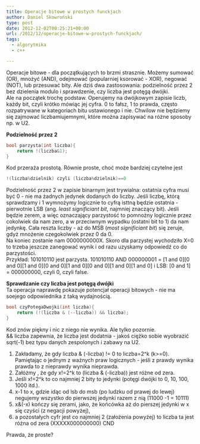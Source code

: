 ```yaml
---
title: Operacje bitowe w prostych funckjach
author: Daniel Skowroński
type: post
date: 2012-12-02T00:25:21+00:00
url: /2012/12/operacje-bitowe-w-prostych-funckjach/
tags:
  - algorytmika
  - c++

---
```

Operacje bitowe - dla początkujących to brzmi strasznie. Możemy sumować (OR), mnożyć (AND), odejmować (popularniej ksorować - XOR), negować (NOT), lub przesuwać bity. Ale dziś dwa zastosowania: podzielność przez 2 bez dzielenia modulo i sprawdzenie, czy liczba jest potęgą dwójki.  
Ale na początek trochę podstaw. Operujemy na dwójkowym zapisie liczb, każdy bit, czyli krótko mówiąc jej cyfra. 0 to fałsz, 1 to prawda, często rozpatrywane w kategoriach bitu ustawionego i nie. Chwilow nie będziemy się zajmować liczbamiujemnymi, które można zapisywać na różne sposoby np. w U2.

**Podzielność przez 2**

```c++
bool parzysta(int liczba){
	return !(liczba&1);
}
```

Kod przeraża prostotą. Równie proste, choć może bardziej czytelne jest

```c++
!(liczba%dzielnik) czyli (liczba%dzielnik)==0
```

Podzielność przez 2 w zapisie binarnym jest trywialna: ostatnia cyfra musi być 0 - nie ma żadnych jedynek dodanych do liczby. Jeśli liczbę, którą sprawdzamy i 1 wymnożymy logicznie to cyfrą isttną będzie ostatnia - pierwotnie LSB (ang. _least significiant bit_, najmniej znaczący bit). Jeśli będzie zerem, a więc oznaczający parzystość to pomnożny logicznie przez cokolwiek da nam zero, a w przeciwnym wypadku (ostatni bit to 1) da nam jedynkę. Cała reszta liczby - aż do MSB (_most significiant bit_) się zeruje, gdyż mnożenie czegokolwiek przez 0 da 0.  
Na koniec zostanie nam 0000000000X. Skoro dla parzystej wychodziło X=0 to trzeba jeszcze zanegować wynik i od razu uzyskamy odpowiedź co do parzystości.  
Przykład: 101010110 jest parzysta. 101010110 AND 000000001 = \[1 and 0\]\[0 and 0\]\[1 and 0\]\[0 and 0\]\[1 and 0\]\[0 and 0\]\[1 and 0\]\[1 and 0\] i LSB: [0 and 1] = 000000000, czyli 0, czyli false.

**Sprawdzanie czy liczba jest potęgą dwójki**  
Ta operacja naprawdę pokazuje potencjał operacji bitowych - nie ma soejego odpowiednika z taką wydajnością.

```c++
bool czyPotegaDwojki(int liczba){
	return (!(liczba & (--liczba)) && liczba);
}
```

Kod znów piękny i nic z niego nie wynika. Ale tylko pozornie.  
&& liczba zapewnia, że liczba jest dodatnia - jakoś ciężko sobie wyobrazić sqrt(-1) bez typu danych zespolonych i zabawy na U2.

  1. Zakładamy, że gdy liczba & (-liczba) != 0 to liczba=2^k (k>=0). Pamiętając o jednym z ważnych praw logicznych - jeśli z prawdy wynika prawda to z nieprawdy wynika nieprawda.
  2. Załóżmy , że gdy x!=2^k to (liczba & (-liczba)) jest różne od zera. 
  3. Jeśli x!=2^k to co najmniej 2 bity to jedynki (potęgi dwójki to 0, 10, 100, 1000 itd.).
  4. x-1 to x, gdzie idąc od lsb do msb (po ludzku od prawej do lewej) negujemy wszystko do pierwszej jedynki razem z nią (11000 -1 = 10111)
  5. x&(-x) kończy się zerami, jako, że końcówka aż do pierszej jedynki w x się czyści (z negacji powyżej), 
  6. a pozostałych cyfr jest co najmniej 2 (założenia powyżej) to liczba ta jest różna od zera (XXXXX000000000) CND

Prawda, że proste?